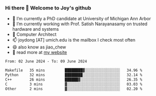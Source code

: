 ### Hi there 👋 Welcome to Joy's github

- 🔭 I’m currently a PhD candidate at University of Michigan Ann Arbor
- 🌱 I’m currently working with Prof. Satish Narayanasamy on trusted hardware and systems
- 👯 Computer Architect
- 📫 joydong [AT] umich.edu is the mailbox I check most often
- 😄 also know as jiao_chew
- 💬 read more at [my website](https://joydddd.github.io/)
<!--START_SECTION:waka-->

```txt
From: 02 June 2024 - To: 09 June 2024

Makefile   35 mins         ████████▓░░░░░░░░░░░░░░░░   34.96 %
Python     32 mins         ████████░░░░░░░░░░░░░░░░░   32.14 %
C++        26 mins         ██████▓░░░░░░░░░░░░░░░░░░   26.35 %
C          3 mins          ▓░░░░░░░░░░░░░░░░░░░░░░░░   03.03 %
Other      2 mins          ▓░░░░░░░░░░░░░░░░░░░░░░░░   02.20 %
```

<!--END_SECTION:waka-->
